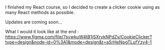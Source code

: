 I finished my React course, so I decided to create a clicker cookie using as many React methods as possible.

Updates are coming soon...

What I would it look like at the end : https://www.figma.com/file/7sywkuW4tB1jSXrvkNPdZv/CookieClicker?type=design&node-id=0%3A1&mode=design&t=aSrHeNpgTLufYzy4-1
